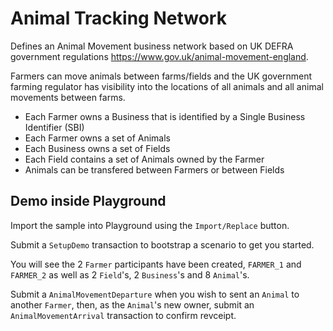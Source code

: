 # Animal Tracking Network
Defines an Animal Movement business network based on UK DEFRA government regulations https://www.gov.uk/animal-movement-england.

Farmers can move animals between farms/fields and the UK government farming regulator has
visibility into the locations of all animals and all animal movements between farms.

- Each Farmer owns a Business that is identified by a Single Business Identifier (SBI)
- Each Farmer owns a set of Animals
- Each Business owns a set of Fields
- Each Field contains a set of Animals owned by the Farmer
- Animals can be transfered between Farmers or between Fields

## Demo inside Playground
Import the sample into Playground using the `Import/Replace` button.

Submit a `SetupDemo` transaction to bootstrap a scenario to get you started. 

You will see the 2 `Farmer` participants have been created, `FARMER_1` and `FARMER_2` as well as 2 `Field`'s, 2 `Business`'s and 8 `Animal`'s. 

Submit a `AnimalMovementDeparture` when you wish to sent an `Animal` to another `Farmer`, then, as the `Animal`'s new owner,  submit an `AnimalMovementArrival` transaction to confirm revceipt. 
